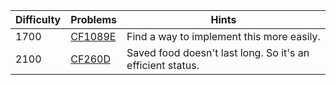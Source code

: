 | Difficulty | Problems | Hints |
| -------- | -------- | -------- |
| 1700 | [CF1089E](https://codeforces.com/problemset/problem/1089/E) | Find a way to implement this more easily. |
| 2100 | [CF260D](https://codeforces.com/problemset/problem/260/D) | Saved food doesn't last long. So it's an efficient status. |